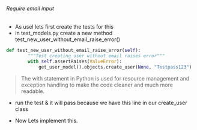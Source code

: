 ###### Require email input

-   As usel lets first create the tests for this
-   in test_models.py create a new method test_new_user_without_email_raise_error()

```py
def test_new_user_without_email_raise_error(self):
        """Test creating user without email raises error"""
        with self.assertRaises(ValueError):
            get_user_model().objects.create_user(None, "Testpass123")
```

> The with statement in Python is used for resource management and exception handling to make the code cleaner and much more readable.

-   run the test & it will pass because we have this line in our create_user class

-   Now Lets implement this.
